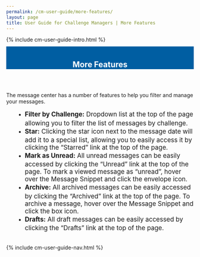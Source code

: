 ```yaml
---
permalink: /cm-user-guide/more-features/
layout: page
title: User Guide for Challenge Managers | More Features
---
```

<div class="row">
  <div class="col-sm-12">{% include cm-user-guide-intro.html %}</div>
</div>
<div class="row" style="padding-top: 10px; padding-bottom: 30px;">
  <div class="col-sm-12" style="padding-top: 6px; background-color: #005ea2; color: #ffffff; text-align: center;">
    <h2>More Features</h2>
  </div>
</div>
<div class="row">
  <div class="col-sm-7">
    <p>The message center has a number of features to help you filter and manage your messages.
</p>
    <ul style="padding-left: 50px;">
      <li style="font-weight:900;"><span style="font-size: 1.06rem; line-height: 1.5; font-weight: 400;"><b>Filter by Challenge:</b> Dropdown list at the top of the page allowing you to filter the list of messages by challenge.</span></li>

<li style="font-weight:900;"><span style="font-size: 1.06rem; line-height: 1.5; font-weight: 400;"><b>Star:</b> Clicking the star icon next to the message date will add it to a special list, allowing you to easily access it by clicking the “Starred” link at the top of the page.</span></li>

<li style="font-weight:900;"><span style="font-size: 1.06rem; line-height: 1.5; font-weight: 400;"><b>Mark as Unread:</b> All unread messages can be easily accessed by clicking the “Unread” link at the top of the page. To mark a viewed message as “unread”, hover over the Message Snippet and click the envelope icon.</span></li>

<li style="font-weight:900;"><span style="font-size: 1.06rem; line-height: 1.5; font-weight: 400;"><b>Archive:</b> All archived messages can be easily accessed by clicking the “Archived” link at the top of the page. To archive a message, hover over the Message Snippet and click the box icon.</span></li>

<li style="font-weight:900;"><span style="font-size: 1.06rem; line-height: 1.5; font-weight: 400;"><b>Drafts:</b> All draft messages can be easily accessed by clicking the “Drafts” link at the top of the page. 

</span></li>
    </ul>
  </div>
  <div class="col-sm-1">&nbsp;</div>
  <div class="col-sm-4"> {% include cm-user-guide-nav.html %} </div>
</div>
